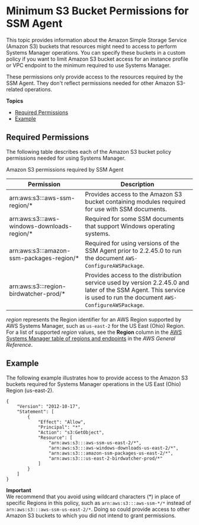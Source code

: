 # Minimum S3 Bucket Permissions for SSM Agent<a name="ssm-agent-minimum-s3-permissions"></a>

This topic provides information about the Amazon Simple Storage Service \(Amazon S3\) buckets that resources might need to access to perform Systems Manager operations\. You can specify these buckets in a custom policy if you want to limit Amazon S3 bucket access for an instance profile or VPC endpoint to the minimum required to use Systems Manager\.

These permissions only provide access to the resources required by the SSM Agent\. They don't reflect permissions needed for other Amazon S3\-related operations\. 

**Topics**
+ [Required Permissions](#ssm-agent-minimum-s3-permissions-required)
+ [Example](#ssm-agent-minimum-s3-permissions-example)

## Required Permissions<a name="ssm-agent-minimum-s3-permissions-required"></a>

The following table describes each of the Amazon S3 bucket policy permissions needed for using Systems Manager\.

Amazon S3 permissions required by SSM Agent


| Permission | Description | 
| --- | --- | 
| arn:aws:s3:::aws\-ssm\-region/\* |  Provides access to the Amazon S3 bucket containing modules required for use with SSM documents\.  | 
| arn:aws:s3:::aws\-windows\-downloads\-region/\* |  Required for some SSM documents that support Windows operating systems\.  | 
| arn:aws:s3:::amazon\-ssm\-packages\-region/\* |  Required for using versions of the SSM Agent prior to 2\.2\.45\.0 to run the document `AWS-ConfigureAWSPackage`\.  | 
| arn:aws:s3:::region\-birdwatcher\-prod/\* |  Provides access to the distribution service used by version 2\.2\.45\.0 and later of the SSM Agent\. This service is used to run the document `AWS-ConfigureAWSPackage`\.  | 

*region* represents the Region identifier for an AWS Region supported by AWS Systems Manager, such as `us-east-2` for the US East \(Ohio\) Region\. For a list of supported *region* values, see the **Region** column in the [AWS Systems Manager table of regions and endpoints](https://docs.aws.amazon.com/general/latest/gr/rande.html#ssm_region) in the *AWS General Reference*\.

## Example<a name="ssm-agent-minimum-s3-permissions-example"></a>

The following example illustrates how to provide access to the Amazon S3 buckets required for Systems Manager operations in the US East \(Ohio\) Region \(us\-east\-2\)\.

```
{
    "Version": "2012-10-17",
    "Statement": [
        {
            "Effect": "Allow",
            "Principal": "*",
            "Action": "s3:GetObject",
            "Resource": [
                "arn:aws:s3:::aws-ssm-us-east-2/*",
                "arn:aws:s3:::aws-windows-downloads-us-east-2/*",
                "arn:aws:s3:::amazon-ssm-packages-us-east-2/*",
                "arn:aws:s3:::us-east-2-birdwatcher-prod/*"
            ]
        }
    ]
}
```

**Important**  
We recommend that you avoid using wildcard characters \(\*\) in place of specific Regions in this policy, such as `arn:aws:s3:::aws-ssm-*/*` instead of `arn:aws:s3:::aws-ssm-us-east-2/*`\. Doing so could provide access to other Amazon S3 buckets to which you did not intend to grant permissions\.